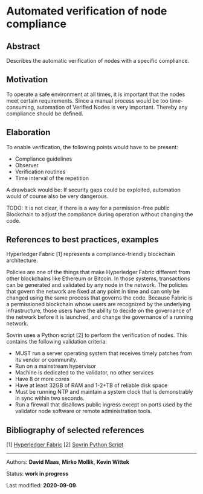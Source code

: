 # Automated verification of node compliance

## Abstract
Describes the automatic verification of nodes with a specific compliance.

## Motivation
To operate a safe environment at all times, it is important that the nodes meet certain requirements. Since a manual process would be too time-consuming, automation of Verified Nodes is very important. Thereby any compliance should be defined.

## Elaboration
To enable verification, the following points would have to be present:

* Compliance guidelines
* Observer
* Verification routines
* Time interval of the repetition

A drawback would be: If security gaps could be exploited, automation would of course also be very dangerous.

TODO: It is not clear, if there is a way for a permission-free public Blockchain to adjust the compliance during operation without changing the code.

## References to best practices, examples
Hyperledger Fabric [1] represents a compliance-friendly blockchain architecture.
 
Policies are one of the things that make Hyperledger Fabric different from other blockchains like Ethereum or Bitcoin. In those systems, transactions can be generated and validated by any node in the network. The policies that govern the network are fixed at any point in time and can only be changed using the same process that governs the code. Because Fabric is a permissioned blockchain whose users are recognized by the underlying infrastructure, those users have the ability to decide on the governance of the network before it is launched, and change the governance of a running network.

Sovrin uses a Python script [2] to perform the verification of nodes. This contains the following validation criteria:
* MUST run a server operating system that receives timely patches from its vendor or community. 
* Run on a mainstream hypervisor
* Machine is dedicated to the validator, no other services
* Have 8 or more cores
* Have at least 32GB of RAM and 1-2+TB of reliable disk space
* Must be running NTP and maintain a system clock that is demonstrably in sync within two seconds.
* Run a firewall that disallows public ingress except on ports used by the validator node software or remote administration tools.

## Bibliography of selected references

[1] [Hyperledger Fabric](https://hyperledger-fabric.readthedocs.io/en/release-2.2/policies/policies.html)
[2] [Sovrin Python Script](https://github.com/sovrin-foundation/steward-tools/blob/master/steward\_tech\_check.py)

***

Authors: **David Maas**, **Mirko Mollik**, **Kevin Wittek**

Status:  **work in progress**

Last modified: **2020-09-09**